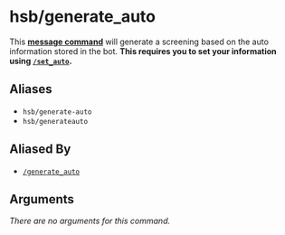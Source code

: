 # hsb/generate_auto

This [**message command**](message-commands) will generate a screening based on the auto information stored in the bot. **This requires you to set your
information using [`/set_auto`](set-auto).**

## Aliases

- `hsb/generate-auto`
- `hsb/generateauto`

## Aliased By

- [`/generate_auto`](generate-auto)

## Arguments

_There are no arguments for this command._
